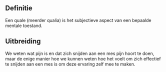 ## Definitie
Een quale (meerder qualia) is het subjectieve aspect van een bepaalde mentale toestand.

## Uitbreiding
We weten wat pijn is en dat zich snijden aan een mes pijn hoort te doen, maar de enige manier hoe we kunnen weten hoe het voelt om zich effectief te snijden aan een mes is om deze ervaring zelf mee te maken.